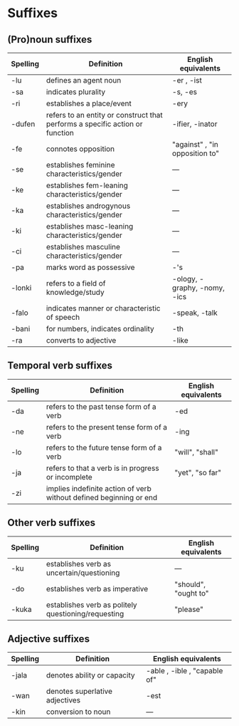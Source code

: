 # Suffixes

## (Pro)noun suffixes

| Spelling | Definition | English equivalents |
|----------|------------|---------------------|
| -lu | defines an agent noun | -er , -ist |
| -sa | indicates plurality | -s, -es |
| -ri | establishes a place/event | -ery |
| -dufen | refers to an entity or construct that performs a specific action or function | -ifier, -inator |
| -fe | connotes opposition | "against" , "in opposition to" | — |
| -se | establishes feminine characteristics/gender | — |
| -ke | establishes fem-leaning characteristics/gender | — |
| -ka | establishes androgynous characteristics/gender | — |
| -ki | establishes masc-leaning characteristics/gender | — |
| -ci | establishes masculine characteristics/gender | — |
| -pa | marks word as possessive | -'s |
| -lonki | refers to a field of knowledge/study | -ology, -graphy, -nomy, -ics |
| -falo | indicates manner or characteristic of speech  | -speak, -talk |
| -bani | for numbers, indicates ordinality | -th |
| -ra | converts to adjective | -like |

## Temporal verb suffixes

| Spelling | Definition | English equivalents |
|----------|------------|---------------------|
| -da | refers to the past tense form of a verb | -ed |
| -ne | refers to the present tense form of a verb | -ing |
| -lo | refers to the future tense form of a verb | "will", "shall" |
| -ja | refers to that a verb is in progress or incomplete | "yet", "so far" |
| -zi | implies indefinite action of verb without defined beginning or end |  |

## Other verb suffixes

| Spelling | Definition | English equivalents |
|----------|------------|---------------------|
| -ku | establishes verb as uncertain/questioning | — |
| -do | establishes verb as imperative | "should", "ought to" |
| -kuka | establishes verb as politely questioning/requesting | "please" |


## Adjective suffixes

| Spelling | Definition | English equivalents |
|----------|------------|---------------------|
| -jala | denotes ability or capacity | -able , -ible , "capable of" |
| -wan | denotes superlative adjectives | -est |
| -kin | conversion to noun | — |

